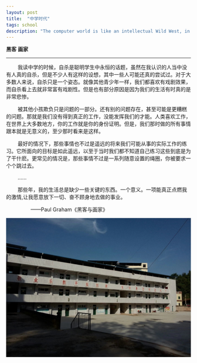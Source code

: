 ```yaml
---
layout: post
title:  "中学时代"
tags: school
description: "The computer world is like an intellectual Wild West, in which you can shoot anyone you wish with your ideas, if you're willing to risk the consequences.<br/>  ——from Hackers & Painters: Big Ideas from the Computer Age."
---
```


<span class="button button-3d button-caution"><strong>黑客</strong></span>
<span class="button button-3d button-royal"><strong>画家</strong></span>

------

	
&nbsp;&nbsp;&nbsp;&nbsp;&nbsp;&nbsp;&nbsp;&nbsp;我读中学的时候，自杀是聪明学生中永恒的话题，虽然在我认识的人当中没有人真的自杀，但是不少人有这样的设想，其中一些人可能还真的尝试过。对于大多数人来说，自杀只是一个姿态。就像其他青少年一样，我们都喜欢有戏剧效果，而自杀看上去就非常富有戏剧性。但是也有部分原因是因为我们的生活有时真的是非常悲惨。

&nbsp;&nbsp;&nbsp;&nbsp;&nbsp;&nbsp;&nbsp;&nbsp;被其他小孩欺负只是问题的一部分。还有别的问题存在，甚至可能是更糟糕的问题。那就是我们没有得到真正的工作，没能发挥我们的才能。人类喜欢工作，在世界上大多数地方，你的工作就是你的身份证明。但是，我们那时做的所有事情跟本就是无意义的，至少那时看来是这样。

&nbsp;&nbsp;&nbsp;&nbsp;&nbsp;&nbsp;&nbsp;&nbsp;最好的情况下，那些事情也不过是遥远的将来我们可能从事的实际工作的练习。它所面向的目标是如此遥远，以至于当时我们都不知道自己练习这些到底是为了干什麽。更常见的情况是，那些事情不过是一系列随意设置的绳圈，你被要求一个个跳过去。

&nbsp;&nbsp;&nbsp;&nbsp;&nbsp;&nbsp;&nbsp;&nbsp;……

&nbsp;&nbsp;&nbsp;&nbsp;&nbsp;&nbsp;&nbsp;&nbsp;那些年，我的生活总是缺少一些关键的东西。一个意义。一项能真正点燃我的激情,让我愿意放下一切、奋不顾身地去做的事业。

&nbsp;&nbsp;&nbsp;&nbsp;&nbsp;&nbsp;&nbsp;&nbsp;&nbsp;&nbsp;&nbsp;&nbsp;&nbsp;&nbsp;&nbsp;&nbsp;&nbsp;——Paul Graham《黑客与画家》

![ruichi-school](/images/wanzhou/ruichi-school.jpg)